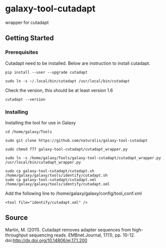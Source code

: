 # galaxy-tool-cutadapt
wrapper for cutadapt
## Getting Started
### Prerequisites
Cutadapt need to be installed. Below are instruction to install cutadapt.
```
pip install --user --upgrade cutadapt
```
```
sudo ln -s ~/.local/bin/cutadapt /usr/local/bin/cutadapt
```
Check the version, this should be at least version 1.6
```
cutadapt --version
```
### Installing
Installing the tool for use in Galaxy
```
cd /home/galaxy/Tools
```
```
sudo git clone https://github.com/naturalis/galaxy-tool-cutadapt
```
```
sudo chmod 777 galaxy-tool-cutadapt/cutadapt_wrapper.py
```
```
sudo ln -s /home/galaxy/Tools/galaxy-tool-cutadapt/cutadapt_wrapper.py /usr/local/bin/cutadapt_wrapper.py
```
```
sudo cp galaxy-tool-cutadapt/cutadapt.sh /home/galaxy/galaxy/tools/identify/cutadapt.sh
sudo cp galaxy-tool-cutadapt/cutadapt.xml /home/galaxy/galaxy/tools/identify/cutadapt.xml
```
Add the following line to /home/galaxy/galaxy/config/tool_conf.xml
```
<tool file="identify/cutadapt.xml" />
```
## Source

Martin, M. (2011). Cutadapt removes adapter sequences from high-throughput sequencing reads. EMBnet.Journal, 17(1), pp. 10-12. doi:http://dx.doi.org/10.14806/ej.17.1.200
